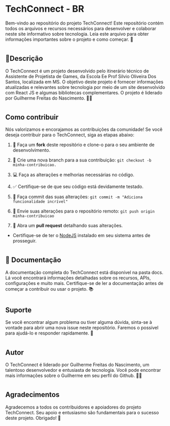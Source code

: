 # TechConnect - BR

Bem-vindo ao repositório do projeto TechConnect! Este repositório contém todos os arquivos e recursos necessários para desenvolver e colaborar neste site informativo sobre tecnologia. Leia este arquivo para obter informações importantes sobre o projeto e como começar. 🚀

#

## 📑Descrição

O TechConnect é um projeto desenvolvido pelo itinerário técnico de Assistente de Projetista de Games, da Escola Ee Prof Silvio Oliveira Dos Santos, localizada em MS. O objetivo deste projeto é fornecer informações atualizadas e relevantes sobre tecnologia por meio de um site desenvolvido com React JS e algumas bibliotecas complementares. O projeto é liderado por Guilherme Freitas do Nascimento. 👨‍💻

#

## Como contribuir
Nós valorizamos e encorajamos as contribuições da comunidade! Se você deseja contribuir para o TechConnect, siga as etapas abaixo:

1. 🔗 Faça um **fork** deste repositório e clone-o para o seu ambiente de desenvolvimento.

2. 🔧 Crie uma nova branch para a sua contribuição: ``git checkout -b minha-contribuicao.``

3. 💻 Faça as alterações e melhorias necessárias no código.
4. ✅ Certifique-se de que seu código está devidamente testado.
5. 💬 Faça commit das suas alterações: ``git commit -m "Adiciona funcionalidade incrível"``
6. 🚀 Envie suas alterações para o repositório remoto: ``git push origin minha-contribuicao``
7. 🔁 Abra um **pull request** detalhando suas alterações.

- Certifique-se de ter o <a href="https://nodejs.org/en">NodeJS</a> instalado em seu sistema antes de prosseguir.

#

## 📄 Documentação

A documentação completa do TechConnect está disponível na pasta docs. Lá você encontrará informações detalhadas sobre os recursos, APIs, configurações e muito mais. Certifique-se de ler a documentação antes de começar a contribuir ou usar o projeto. 📚

#

## Suporte

Se você encontrar algum problema ou tiver alguma dúvida, sinta-se à vontade para abrir uma nova issue neste repositório. Faremos o possível para ajudá-lo e responder rapidamente. 🤝
#

## Autor

O TechConnect é liderado por Guilherme Freitas do Nascimento, um talentoso desenvolvedor e entusiasta de tecnologia. Você pode encontrar mais informações sobre o Guilherme em seu perfil do Github. 👨‍💼
#

## Agradecimentos

Agradecemos a todos os contribuidores e apoiadores do projeto TechConnect. Seu apoio e entusiasmo são fundamentais para o sucesso deste projeto. Obrigado! 🙏


